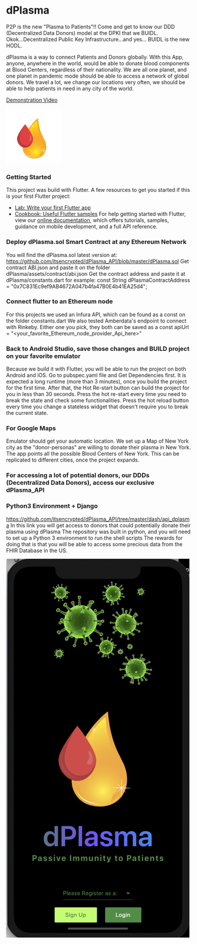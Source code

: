 # dPlasma

P2P is the new "Plasma to Patients"!! Come and get to know our DDD (Decentralized Data Donors) model at the DPKI that we BUIDL. Okok...Decentralized Public Key Infrastructure...and yes... BUIDL is the new HODL. 

dPlasma is a way to connect Patients and Donors globally. With this App, anyone, anywhere in the world, would be able to donate blood components at Blood Centers, regardless of their nationality. We are all one planet, and one planet in pandemic mode should be able to access a network of global donors. We travel a lot, we change our locations very often, we should be able to help patients in need in any city of the world.

<a href="https://youtu.be/thO48i_sP-M" target="_blank">Demonstration Video</a>

<img src="assets/images/logo-transparent.png" width="150px"/>


### Getting Started

This project was build with Flutter.
A few resources to get you started if this is your first Flutter project:
- [Lab: Write your first Flutter app](https://flutter.dev/docs/get-started/codelab)
- [Cookbook: Useful Flutter samples](https://flutter.dev/docs/cookbook)
For help getting started with Flutter, view our
[online documentation](https://flutter.dev/docs), which offers tutorials,
samples, guidance on mobile development, and a full API reference.

### Deploy dPlasma.sol Smart Contract at any Ethereum Network

You will find the dPlasma.sol latest version at: https://github.com/itsencrypted/dPlasma_API/blob/master/dPlasma.sol
Get contract ABI.json and paste it on the folder dPlasma/assets/contract/abi.json
Get the contract address and paste it at dPlasma/constants.dart for example:
const String dPlasmaContractAddress = "0x7C831Ec9ef9AB4672A047b4fa47B0E4b41EA25d4";

### Connect flutter to an Ethereum node

For this projects we used an Infura API, which can be found as a const on the folder constants.dart
We also tested Amberdata's endpoint to connect with Rinkeby. 
Either one you pick, they both can be saved as a const apiUrl = "<your_favorite_Ethereum_node_provider_Api_here>"

### Back to Android Studio, save those changes and BUILD project on your favorite emulator

Because we build it with Flutter, you will be able to run the project on both Android and iOS.
Go to pubspec.yaml file and Get Dependencies first.
It is expected a long runtime (more than 3 minutes), once you build the project for the first time.
After that, the Hot Re-start button can build the project for you in less than 30 seconds.
Press the hot re-start every time you need to break the state and check some functionalities.
Press the hot reload button every time you change a stateless widget that doesn't require you to break the current state.

### For Google Maps

Emulator should get your automatic location. We set up a Map of New York city as the "donor-personas" are willing to donate their plasma in New York. The app points all the possible Blood Centers of New York.
This can be replicated to different cities, once the project expands.

### For accessing a lot of potential donors, our DDDs (Decentralized Data Donors), access our exclusive dPlasma_API
### Python3 Environment + Django
https://github.com/itsencrypted/dPlasma_API/tree/master/dash/api_dplasma
In this link you will get access to donors that could potentially donate their plasma using dPlasma
The repository was built in python, and you will need to set up a Python 3 environment to run the shell scripts
The rewards for doing that is that you will be able to access some precious data from the FHIR Database in the US.


![](assets/images/AppMainScreen.png)



